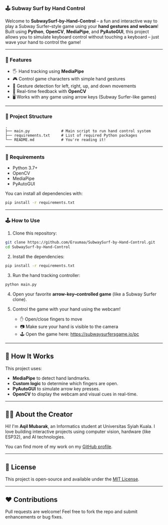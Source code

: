 
### 🕹️ Subway Surf by Hand Control

Welcome to **SubwaySurf-by-Hand-Control** – a fun and interactive way to play a Subway Surfer–style game using your **hand gestures and webcam**! Built using **Python**, **OpenCV**, **MediaPipe**, and **PyAutoGUI**, this project allows you to simulate keyboard control without touching a keyboard – just wave your hand to control the game!

---

### 🚀 Features

- 🖐️ Hand tracking using **MediaPipe**
- 🎮 Control game characters with simple hand gestures
- 🧠 Gesture detection for left, right, up, and down movements
- 🔁 Real-time feedback with **OpenCV**
- 🖥️ Works with any game using arrow keys (Subway Surfer-like games)

---

### 📁 Project Structure

```
.
├── main.py              # Main script to run hand control system
├── requirements.txt     # List of required Python packages
└── README.md            # You're reading it!

```

---

### 🔧 Requirements

- Python 3.7+
- OpenCV
- MediaPipe
- PyAutoGUI

You can install all dependencies with:

```bash
pip install -r requirements.txt
````

---

### 🕹️ How to Use

1. Clone this repository:

```bash
git clone https://github.com/Eruumaa/SubwaySurf-by-Hand-Control.git
cd SubwaySurf-by-Hand-Control
```

2. Install the dependencies:

```bash
pip install -r requirements.txt
```

3. Run the hand tracking controller:

```bash
python main.py
```

4. Open your favorite **arrow-key–controlled game** (like a Subway Surfer clone).
5. Control the game with your hand using the webcam!

   * ✋ Open/close fingers to move
   * 📷 Make sure your hand is visible to the camera
   * 🕹️ Open the game here: https://subwaysurfersgame.io/pc

---

## 🧠 How It Works

This project uses:

* **MediaPipe** to detect hand landmarks.
* **Custom logic** to determine which fingers are open.
* **PyAutoGUI** to simulate arrow key presses.
* **OpenCV** to display the webcam and visual cues in real-time.

---


## 🙋‍♂️ About the Creator

Hi! I'm **Aqil Mubarak**, an Informatics student at Universitas Syiah Kuala. I love building interactive projects using computer vision, hardware (like ESP32), and AI technologies.

You can find more of my work on my [GitHub profile](https://github.com/Eruumaa).

---

## 📜 License

This project is open-source and available under the [MIT License](LICENSE).

---

## ❤️ Contributions

Pull requests are welcome! Feel free to fork the repo and submit enhancements or bug fixes.

```
